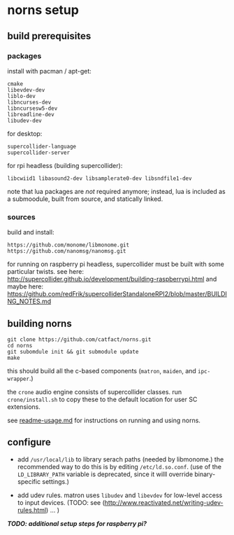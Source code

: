 # norns setup

## build prerequisites

### packages

install with pacman / apt-get:

```
cmake
libevdev-dev
liblo-dev
libncurses-dev
libncursesw5-dev
libreadline-dev
libudev-dev
```

for desktop: 
```
supercollider-language
supercollider-server
```

for rpi headless (building supercollider): 
```
libcwiid1 libasound2-dev libsamplerate0-dev libsndfile1-dev
```

note that lua packages are *not* required anymore; instead, lua is included as a submoodule, built from source, and statically linked.

### sources

build and install:

```
https://github.com/monome/libmonome.git
https://github.com/nanomsg/nanomsg.git
```

for running on raspberry pi headless, supercollider must be built with some particular twists. 
see here:
http://supercollider.github.io/development/building-raspberrypi.html
and maybe here:
https://github.com/redFrik/supercolliderStandaloneRPI2/blob/master/BUILDING_NOTES.md


## building norns

```
git clone https://github.com/catfact/norns.git
cd norns
git subomdule init && git submodule update
make
```

this should build all the c-based components (`matron`, `maiden`, and `ipc-wrapper`.)

the `crone` audio engine consists of supercollider classes. run `crone/install.sh` to copy these to the default location for user SC extensions. 

see  [readme-usage.md](readme-usage.md) for instructions on running and using norns.

## configure

- add `/usr/local/lib` to library serach paths (needed by libmonome.)
the recommended way to do this is by editing `/etc/ld.so.conf`. (use of the `LD_LIBRARY_PATH` variable is deprecated, since it willl override binary-specific settings.)

- add udev rules. matron uses `libudev` and `libevdev` for low-level access to input devices. (TODO: see (http://www.reactivated.net/writing-udev-rules.html) ... )

_**TODO: additional setup steps for raspberry pi?**_
